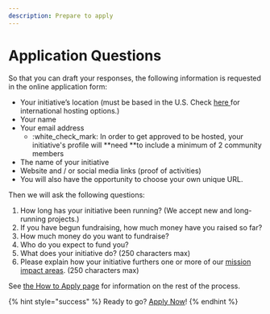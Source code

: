```yaml
---
description: Prepare to apply
---
```


# Application Questions

So that you can draft your responses, the following information is requested in the online application form:

* Your initiative’s location (must be based in the U.S. Check [here ](https://www.opencollective.com/hosts)for international hosting options.)
* Your name
* Your email address
  * :white\_check\_mark: In order to get approved to be hosted, your initiative's profile will **need **to include a minimum of 2 community members
* The name of your initiative
* Website and / or social media links (proof of activities)
* You will also have the opportunity to choose your own unique URL.

Then we will ask the following questions:

1. How long has your initiative been running? (We accept new and long-running projects.)
2. If you have begun fundraising, how much money have you raised so far?
3. How much money do you want to fundraise?
4. Who do you expect to fund you?&#x20;
5. What does your initiative do? (250 characters max)
6. Please explain how your initiative furthers one or more of our [mission impact areas](../../about/mission-and-values.md#our-missions-impact-areas). (250 characters max)

See [the How to Apply page](./) for information on the rest of the process.

{% hint style="success" %}
Ready to go? [Apply Now](https://www.opencollective.com/foundation/apply)!
{% endhint %}
